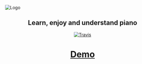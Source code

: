 ![Logo](https://raw.githubusercontent.com/stromland/piano/feature/chords/images/piano-logo.png)

<h2 align="center">Learn, enjoy and understand piano</h2>
<p align="center">
  <a href="https://travis-ci.org/stromland/piano">
    <img alt="Travis" src="https://img.shields.io/travis/stromland/piano/master.svg?style=flat-square">
  </a>
</p>

<h1 align="center">
  <a href="https://stromland.github.io/piano/">
    Demo
  </a>
</h1>
